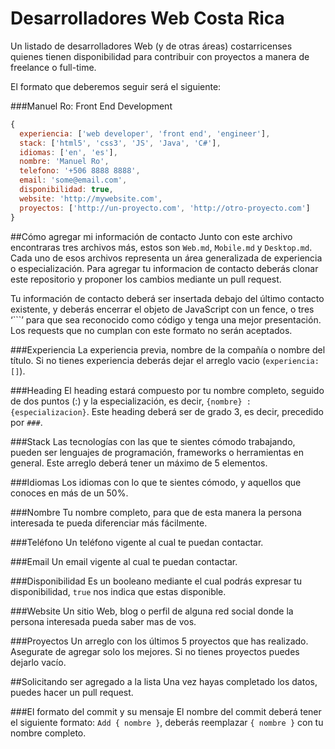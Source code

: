 # Desarrolladores Web Costa Rica
Un listado de desarrolladores Web (y de otras áreas) costarricenses quienes tienen disponibilidad para contribuir con proyectos a manera de freelance o full-time.

El formato que deberemos seguir será el siguiente:

###Manuel Ro: Front End Development
```javascript
{
  experiencia: ['web developer', 'front end', 'engineer'],
  stack: ['html5', 'css3', 'JS', 'Java', 'C#'],
  idiomas: ['en', 'es'],
  nombre: 'Manuel Ro',
  telefono: '+506 8888 8888',
  email: 'some@email.com',
  disponibilidad: true,
  website: 'http://mywebsite.com',
  proyectos: ['http://un-proyecto.com', 'http://otro-proyecto.com']
}
```

##Cómo agregar mi información de contacto
Junto con este archivo encontraras tres archivos más, estos son `Web.md`, `Mobile.md` y `Desktop.md`. Cada uno de esos archivos representa un área generalizada de experiencia o especialización. Para agregar tu informacion de contacto deberás clonar este repositorio y proponer los cambios mediante un pull request.

Tu información de contacto deberá ser insertada debajo del último contacto existente, y deberás encerrar el objeto de JavaScript con un fence, o tres ‘```’ para que sea reconocido como código y tenga una mejor presentación. Los requests que no cumplan con este formato no serán aceptados.

###Experiencia
La experiencia previa, nombre de la compañía o nombre del título. Si no tienes experiencia deberás dejar el arreglo vacio (`experiencia: []`).

###Heading
El heading estará compuesto por tu nombre completo, seguido de dos puntos (:) y la especialización, es decir, `{nombre} : {especializacion}`. Este heading deberá ser de grado 3, es decir, precedido por `###`.

###Stack
Las tecnologías con las que te sientes cómodo trabajando, pueden ser lenguajes de programación, frameworks o herramientas en general. Este arreglo deberá tener un máximo de 5 elementos.

###Idiomas
Los idiomas con lo que te sientes cómodo, y aquellos que conoces en más de un 50%.

###Nombre
Tu nombre completo, para que de esta manera la persona interesada te pueda diferenciar más fácilmente.

###Teléfono
Un teléfono vigente al cual te puedan contactar.

###Email
Un email vigente al cual te puedan contactar.

###Disponibilidad
Es un booleano mediante el cual podrás expresar tu disponibilidad, `true` nos indica que estas disponible.

###Website
Un sitio Web, blog o perfil de alguna red social donde la persona interesada pueda saber mas de vos.

###Proyectos
Un arreglo con los últimos 5 proyectos que has realizado. Asegurate de agregar solo los mejores. Si no tienes proyectos puedes dejarlo vacío.

##Solicitando ser agregado a la lista
Una vez hayas completado los datos, puedes hacer un pull request. 

###El formato del commit y su mensaje
El nombre del commit deberá tener el siguiente formato: `Add { nombre }`, deberás reemplazar `{ nombre }` con tu nombre completo.
